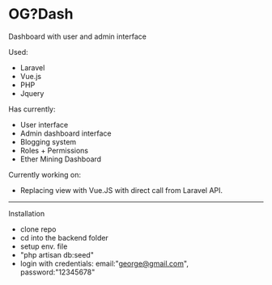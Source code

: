 # OG?Dash

Dashboard with user and admin interface

Used:
- Laravel
- Vue.js
- PHP
- Jquery

Has currently:
- User interface
- Admin dashboard interface
- Blogging system
- Roles + Permissions
- Ether Mining Dashboard

Currently working on:
- Replacing view with Vue.JS with direct call from Laravel API.


--------------------------
Installation
- clone repo
- cd into the backend folder
- setup env. file
- "php artisan db:seed"
- login with credentials: email:"george@gmail.com", password:"12345678"
